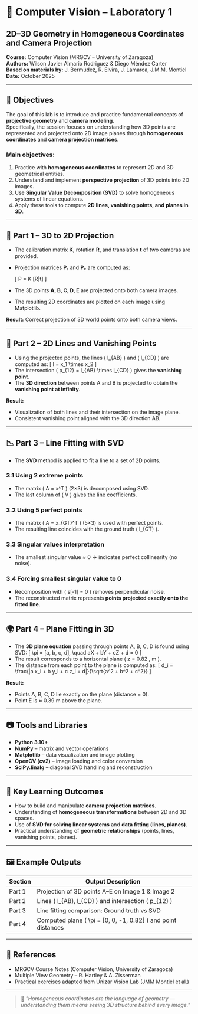 # 🧠 Computer Vision – Laboratory 1  
## 2D–3D Geometry in Homogeneous Coordinates and Camera Projection  

**Course:** Computer Vision (MRGCV – University of Zaragoza)  
**Authors:** 
Wilson Javier Almario Rodriguez & Diego Méndez Carter  
**Based on materials by:** J. Bermúdez, R. Elvira, J. Lamarca, J.M.M. Montiel  
**Date:** October 2025  

---

## 🎯 Objectives

The goal of this lab is to introduce and practice fundamental concepts of **projective geometry** and **camera modeling**.  
Specifically, the session focuses on understanding how 3D points are represented and projected onto 2D image planes through **homogeneous coordinates** and **camera projection matrices**.

### Main objectives:
1. Practice with **homogeneous coordinates** to represent 2D and 3D geometrical entities.  
2. Understand and implement **perspective projection** of 3D points into 2D images.  
3. Use **Singular Value Decomposition (SVD)** to solve homogeneous systems of linear equations.  
4. Apply these tools to compute **2D lines, vanishing points, and planes in 3D**.

---

## 🧩 Part 1 – 3D to 2D Projection

- The calibration matrix **K**, rotation **R**, and translation **t** of two cameras are provided.  
- Projection matrices **P₁** and **P₂** are computed as:

  \[
  P = K [R|t]
  \]

- The 3D points **A, B, C, D, E** are projected onto both camera images.  
- The resulting 2D coordinates are plotted on each image using Matplotlib.

**Result:** Correct projection of 3D world points onto both camera views.  

---

## 🧮 Part 2 – 2D Lines and Vanishing Points

- Using the projected points, the lines \( l_{AB} \) and \( l_{CD} \) are computed as:
  \[
  l = x_1 \times x_2
  \]
- The intersection \( p_{12} = l_{AB} \times l_{CD} \) gives the **vanishing point**.
- The **3D direction** between points A and B is projected to obtain the **vanishing point at infinity**.

**Result:**  
- Visualization of both lines and their intersection on the image plane.  
- Consistent vanishing point aligned with the 3D direction AB.

---

## 📉 Part 3 – Line Fitting with SVD

- The **SVD** method is applied to fit a line to a set of 2D points.

### 3.1 Using 2 extreme points
- The matrix \( A = x^T \) (2×3) is decomposed using SVD.
- The last column of \( V \) gives the line coefficients.

### 3.2 Using 5 perfect points
- The matrix \( A = x_{GT}^T \) (5×3) is used with perfect points.
- The resulting line coincides with the ground truth \( l_{GT} \).

### 3.3 Singular values interpretation
- The smallest singular value ≈ 0 → indicates perfect collinearity (no noise).

### 3.4 Forcing smallest singular value to 0
- Recomposition with \( s[-1] = 0 \) removes perpendicular noise.  
- The reconstructed matrix represents **points projected exactly onto the fitted line**.

---

## 🌍 Part 4 – Plane Fitting in 3D

- The **3D plane equation** passing through points A, B, C, D is found using SVD:
  \[
  \pi = [a, b, c, d], \quad aX + bY + cZ + d = 0
  \]
- The result corresponds to a horizontal plane \( z = 0.82 \, m \).  
- The distance from each point to the plane is computed as:
  \[
  d_i = \frac{|a x_i + b y_i + c z_i + d|}{\sqrt{a^2 + b^2 + c^2}}
  \]

**Result:**  
- Points A, B, C, D lie exactly on the plane (distance = 0).  
- Point E is ≈ 0.39 m above the plane.

---

## 📷 Tools and Libraries

- **Python 3.10+**
- **NumPy** – matrix and vector operations  
- **Matplotlib** – data visualization and image plotting  
- **OpenCV (cv2)** – image loading and color conversion  
- **SciPy.linalg** – diagonal SVD handling and reconstruction  

---

## 🧩 Key Learning Outcomes

- How to build and manipulate **camera projection matrices**.  
- Understanding of **homogeneous transformations** between 2D and 3D spaces.  
- Use of **SVD for solving linear systems** and **data fitting (lines, planes)**.  
- Practical understanding of **geometric relationships** (points, lines, vanishing points, planes).

---

## 🖼️ Example Outputs

| Section | Output Description |
|----------|--------------------|
| Part 1 | Projection of 3D points A–E on Image 1 & Image 2 |
| Part 2 | Lines \( l_{AB}, l_{CD} \) and intersection \( p_{12} \) |
| Part 3 | Line fitting comparison: Ground truth vs SVD |
| Part 4 | Computed plane \( \pi = [0, 0, -1, 0.82] \) and point distances |

---

## 🧾 References

- MRGCV Course Notes (Computer Vision, University of Zaragoza)  
- Multiple View Geometry – R. Hartley & A. Zisserman  
- Practical exercises adapted from Unizar Vision Lab (JMM Montiel et al.)

---

> 🧩 *"Homogeneous coordinates are the language of geometry —  
understanding them means seeing 3D structure behind every image."*

